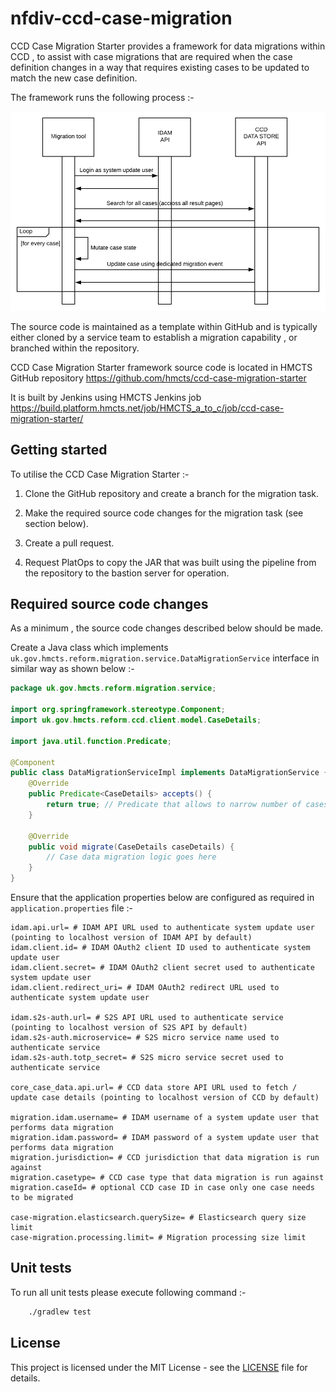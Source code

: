 # nfdiv-ccd-case-migration

CCD Case Migration Starter provides a framework for data migrations within CCD , to assist with case migrations that are required when the case definition changes in a way that requires existing cases to be updated to match the new case definition.

The framework runs the following process :-

![diagram](docs/process.png)

The source code is maintained as a template within GitHub and is typically either cloned by a service team to establish a migration capability , or branched within the repository.

CCD Case Migration Starter framework source code is located in HMCTS GitHub repository  https://github.com/hmcts/ccd-case-migration-starter

It is built by Jenkins using HMCTS Jenkins job  https://build.platform.hmcts.net/job/HMCTS_a_to_c/job/ccd-case-migration-starter/

## Getting started

To utilise the CCD Case Migration Starter :-

1. Clone the GitHub repository and create a branch for the migration task.

2. Make the required source code changes for the migration task (see section below).

3. Create a pull request.

4. Request PlatOps to copy the JAR that was built using the pipeline from the repository to the bastion server for operation.

## Required source code changes

As a minimum , the source code changes described below should be made.

Create a Java class which implements `uk.gov.hmcts.reform.migration.service.DataMigrationService` interface in similar way as shown below :-

```java
package uk.gov.hmcts.reform.migration.service;

import org.springframework.stereotype.Component;
import uk.gov.hmcts.reform.ccd.client.model.CaseDetails;

import java.util.function.Predicate;

@Component
public class DataMigrationServiceImpl implements DataMigrationService {
    @Override
    public Predicate<CaseDetails> accepts() {
        return true; // Predicate that allows to narrow number of cases that gets migrated
    }

    @Override
    public void migrate(CaseDetails caseDetails) {
        // Case data migration logic goes here
    }
}
```

Ensure that the application properties below are configured as required in `application.properties` file :-

```properties
idam.api.url= # IDAM API URL used to authenticate system update user (pointing to localhost version of IDAM API by default)
idam.client.id= # IDAM OAuth2 client ID used to authenticate system update user
idam.client.secret= # IDAM OAuth2 client secret used to authenticate system update user
idam.client.redirect_uri= # IDAM OAuth2 redirect URL used to authenticate system update user

idam.s2s-auth.url= # S2S API URL used to authenticate service (pointing to localhost version of S2S API by default)
idam.s2s-auth.microservice= # S2S micro service name used to authenticate service
idam.s2s-auth.totp_secret= # S2S micro service secret used to authenticate service

core_case_data.api.url= # CCD data store API URL used to fetch / update case details (pointing to localhost version of CCD by default)

migration.idam.username= # IDAM username of a system update user that performs data migration
migration.idam.password= # IDAM password of a system update user that performs data migration
migration.jurisdiction= # CCD jurisdiction that data migration is run against
migration.casetype= # CCD case type that data migration is run against
migration.caseId= # optional CCD case ID in case only one case needs to be migrated

case-migration.elasticsearch.querySize= # Elasticsearch query size limit
case-migration.processing.limit= # Migration processing size limit
```

## Unit tests

To run all unit tests please execute following command :-

```bash
    ./gradlew test
```

## License

This project is licensed under the MIT License - see the [LICENSE](LICENSE) file for details.
